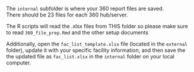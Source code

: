The `internal` subfolder is where your <sensitive> 360 report files are saved.  
  There should be 23 files for each 360 hub/server.
  
The R scripts will read the .xlsx files from THIS folder so please make sure to read `360_file_prep.Rmd` and the other setup documents
  
 Additionally, open the `fac_list_template.xlsx` file (located in the `external` folder), update it with your specific facility information, and then save the the updated file as `fac_list.xlsx` in the `internal` folder on your local computer.
